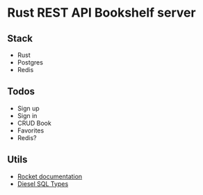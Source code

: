 # Rust REST API Bookshelf server

## Stack

- Rust
- Postgres
- Redis

## Todos

- Sign up
- Sign in
- CRUD Book
- Favorites
- Redis?

## Utils

- [Rocket documentation](https://rocket.rs/v0.4/guide/)
- [Diesel SQL Types](https://docs.diesel.rs/diesel/sql_types/)
